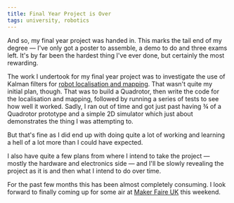 ```yaml
---
title: Final Year Project is Over
tags: university, robotics
---
```


And so, my final year project was handed in. This marks the tail end of my degree
&mdash; I've only got a poster to assemble, a demo to do and three exams left. It's
by far been the hardest thing I've ever done, but certainly the most rewarding.

The work I undertook for my final year project was to investigate the use of Kalman
filters for [robot localisation and mapping][slam]. That wasn't quite my initial plan, 
though. That was to build a Quadrotor, then write the code for the localisation and
mapping, followed by running a series of tests to see how well it worked. Sadly, I 
ran out of time and got just past having &frac34; of a Quadrotor prototype and a
simple 2D simulator which just about demonstrates the thing I was attempting to.

But that's fine as I did end up with doing quite a lot of working and learning a
hell of a lot more than I could have expected.

I also have quite a few plans from where I intend to take the project &mdash; mostly
the hardware and electronics side &mdash; and I'll be slowly revealing the project
as it is and then what I intend to do over time.

For the past few months this has been almost completely consuming. I look forward
to finally coming up for some air at [Maker Faire UK][makerfaire] this weekend.

[slam]: http://en.wikipedia.org/wiki/Simultaneous_localization_and_mapping
[makerfaire]: http://www.makerfaireuk.com

